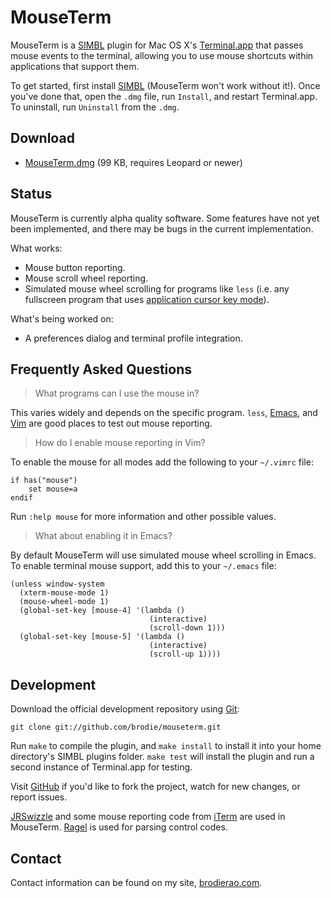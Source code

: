 MouseTerm
=========

MouseTerm is a [SIMBL][1] plugin for Mac OS X's [Terminal.app][2] that passes
mouse events to the terminal, allowing you to use mouse shortcuts within
applications that support them.

To get started, first install [SIMBL][1] (MouseTerm won't work without it!).
Once you've done that, open the `.dmg` file, run `Install`, and restart
Terminal.app. To uninstall, run `Uninstall` from the `.dmg`.

[1]: http://www.culater.net/software/SIMBL/SIMBL.php
[2]: http://www.apple.com/macosx/technology/unix.html


Download
--------

* [MouseTerm.dmg][3] (99 KB, requires Leopard or newer)

[3]: http://bitheap.org/mouseterm/MouseTerm.dmg


Status
------

MouseTerm is currently alpha quality software. Some features have not yet
been implemented, and there may be bugs in the current implementation.

What works:

* Mouse button reporting.
* Mouse scroll wheel reporting.
* Simulated mouse wheel scrolling for programs like `less` (i.e. any
  fullscreen program that uses [application cursor key mode][4]).

What's being worked on:

* A preferences dialog and terminal profile integration.

[4]: http://the.earth.li/~sgtatham/putty/0.60/htmldoc/Chapter4.html#config-appcursor


Frequently Asked Questions
--------------------------

> What programs can I use the mouse in?

This varies widely and depends on the specific program. `less`, [Emacs][5],
and [Vim][6] are good places to test out mouse reporting.

> How do I enable mouse reporting in Vim?

To enable the mouse for all modes add the following to your `~/.vimrc` file:

    if has("mouse")
        set mouse=a
    endif

Run `:help mouse` for more information and other possible values.

> What about enabling it in Emacs?

By default MouseTerm will use simulated mouse wheel scrolling in Emacs. To
enable terminal mouse support, add this to your `~/.emacs` file:

    (unless window-system
      (xterm-mouse-mode 1)
      (mouse-wheel-mode 1)
      (global-set-key [mouse-4] '(lambda ()
                                   (interactive)
                                   (scroll-down 1)))
      (global-set-key [mouse-5] '(lambda ()
                                   (interactive)
                                   (scroll-up 1))))

[5]: http://www.gnu.org/software/emacs/
[6]: http://www.vim.org/


Development
-----------

Download the official development repository using [Git][7]:

    git clone git://github.com/brodie/mouseterm.git

Run `make` to compile the plugin, and `make install` to install it into
your home directory's SIMBL plugins folder. `make test` will install
the plugin and run a second instance of Terminal.app for testing.

Visit [GitHub][8] if you'd like to fork the project, watch for new changes,
or report issues.

[JRSwizzle][9] and some mouse reporting code from [iTerm][10] are used in
MouseTerm. [Ragel][11] is used for parsing control codes.

[7]: http://git-scm.org/
[8]: http://github.com/brodie/mouseterm
[9]: http://rentzsch.com/trac/wiki/JRSwizzle
[10]: http://iterm.sourceforge.net/
[11]: http://www.complang.org/ragel/


Contact
-------

Contact information can be found on my site, [brodierao.com][12].

[12]: http://brodierao.com/
